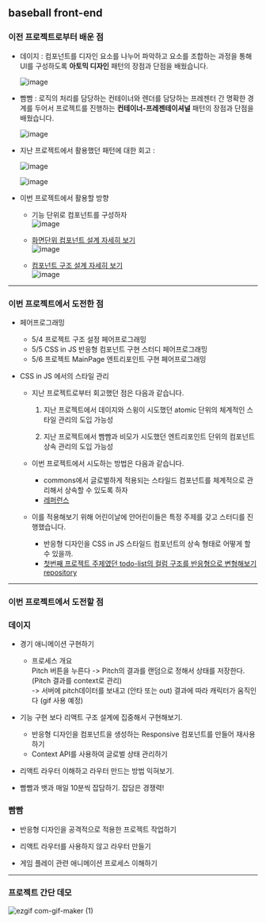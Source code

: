 ## baseball front-end

### 이전 프로젝트로부터 배운 점

- 데이지 : 컴포넌트를 디자인 요소를 나누어 파악하고 요소를 조합하는 과정을 통해 UI를 구성하도록 **아토믹 디자인** 패턴의 장점과 단점을 배웠습니다.

  ![image](https://user-images.githubusercontent.com/13144573/117402089-b424a400-af40-11eb-9ae4-1df5c365d4a5.png)

- 빰빰 : 로직의 처리를 담당하는 컨테이너와 렌더를 담당하는 프레젠터 간 명확한 경계를 두어서 프로젝트를 진행하는 **컨테이너-프레젠테이셔널** 패턴의 장점과 단점을 배웠습니다.

  ![image](https://user-images.githubusercontent.com/13144573/117402182-e2a27f00-af40-11eb-9957-f8471e23885e.png)

- 지난 프로젝트에서 활용했던 패턴에 대한 회고 : 

  ![image](https://user-images.githubusercontent.com/13144573/117402500-7a07d200-af41-11eb-9b97-2555a6bade52.png)

  ![image](https://user-images.githubusercontent.com/13144573/117402636-bc311380-af41-11eb-9f54-ad53b32c13ab.png)

- 이번 프로젝트에서 활용할 방향

  - 기능 단위로 컴포넌트를 구성하자  
    ![image](https://user-images.githubusercontent.com/13144573/117402926-47aaa480-af42-11eb-9190-1f550cd8de9e.png)

  - [화면단위 컴포넌트 설계 자세히 보기](https://docs.google.com/presentation/d/17GzlcYPIwqRzOevI68n761RX7-3Yo5lIQd3g43VZFcY/edit?usp=sharing)  
    ![image](https://user-images.githubusercontent.com/13144573/117404668-4d55b980-af45-11eb-99af-e920c2104881.png)
    
  - [컴포넌트 구조 설계 자세히 보기](https://viewer.diagrams.net/?highlight=0000ff&edit=_blank&layers=1&nav=1&title=baseball.front.drawio#R1Zpdb5swFIZ%2FDdJ2sSlgSOCy%2BeiH1Gid0LT20gMXvBGcOqYJ%2B%2FUzwYQQ045GIXaugg%2B2wc85x37tYIDJYnND4TKekxAlhjUINwaYGpZl2taQ%2FxSWvLS4plMaIopDUak2%2BPgvEsaBsGY4RKtGRUZIwvCyaQxImqKANWyQUrJuVnsmSfOpSxghyeAHMJGtP3HIYjEKa1TbbxGO4urJ5tAr7yxgVVmMZBXDkKz3TGBmgAklhJVXi80EJQW8ikvZ7vqNu7sXoyhlXRrc3f%2F4lUXf06fV6wt8Ac4c%2BdEXMYwVy6sBo5CPXxQJZTGJSAqTWW0dU5KlISp6HfBSXeeekCU3mtz4GzGWC2fCjBFuitkiEXfRBrPHveunoquvjihNN6LnbSGvCimj%2BeO2olkV99oVxbrhttRo%2BYAoXiCGqDCWwy7G%2BiZNYVqRjAboHYRVVEIaIfZOveHO5zxZEOFvQ3PejqIEMvzafA8oojba1asdyy%2BEbz%2FgZ9HvK0wy8aRb3vNDEfyHAdB07zrGDPlLuEWw5jnedKXoFlGGNu%2BTlEcuGgxFfuTN4rrONrNKoXgv06p6J0dVtNclJ0Zdk%2BJjKXHC6Lc6Rr%2BnMvotKfrnEKc6Rv9u3VMW%2FkBidQMX6jlZoAnK7sgJ9MXJvgxOrmpOzmVw2kFRBmoogZIgcQm5LC6DjCb5mMLgTzHn%2Fo9WjfZU7AZNdkBG10Zuh%2FP06kajJds6bsm2zrhmex3XbHPQHgZnkqxAH6ceqcO0dOobuX0ep3rSJDcnIUzULwf24S5EtQ6rhOAeqiliECd%2BQCjSg5oNtKMmb3QfEpgjeo9XTFNoI%2BXQZC3rk4AiHwUMk1Q5sUOtpn6TZMqqdpLRYjxltGlLzlNOTpa5tzw1Cc11ZQbU5%2BeodVLTFZjtdAQ26g2YLDNWKOG4xjDU4MzHkY48OwLrbQNlyWJDJ2DAPXIB6A%2BYrDN0AiZFWNc5rD9g8rliLcy04zXqmpG9nQZZsibTmZfy41hLVmSfjNnEcF3DmxizqeFdGW554Riea8zGhntleJzyYLuhMsD1Z%2B2wDltO1s6MVZZrZRgK0aYe2bFqrb%2BZrl2t7ZBpkcDAOxJbf3%2B7upcWaV33Uv1Fmixz9UZmK9dt1QtdwL8sjnkQby1fRrSxc3tjJ2tef%2FztLn0mygPtcDpr24K651w3gSWxmmK4IGl4jVES6gesZTI7LzB5f%2BAvKcegHJXt6hZbLVsDzIJ4nDGmwXGQxKu%2F0OLF%2BvvJ7b29r1DB7B8%3D)  
    ![image](https://user-images.githubusercontent.com/13144573/117404828-9443af00-af45-11eb-8b66-9cfa3656b62e.png)

---
### 이번 프로젝트에서 도전한 점

- 페어프로그래밍  
  - 5/4 프로젝트 구조 설정 페어프로그래밍
  - 5/5 CSS in JS 반응형 컴포넌트 구현 스터디 페어프로그래밍
  - 5/6 프로젝트 MainPage 엔트리포인트 구현 페어프로그래밍

- CSS in JS 에서의 스타일 관리

  - 지난 프로젝트로부터 회고했던 점은 다음과 같습니다.

    1) 지난 프로젝트에서 데이지와 스윙이 시도했던 atomic 단위의 체계적인 스타일 관리의 도입 가능성

    2) 지난 프로젝트에서 빰빰과 비모가 시도했던 엔트리포인트 단위의 컴포넌트 상속 관리의 도입 가능성

  - 이번 프로젝트에서 시도하는 방법은 다음과 같습니다.

    - commons에서 글로벌하게 적용되는 스타일드 컴포넌트를 체계적으로 관리해서 상속할 수 있도록 하자
    - [레퍼런스](https://thebook.io/080203/ch24/03/01/)

  - 이를 적용해보기 위해 어린이날에 안어린이들은 특정 주제를 갖고 스터디를 진행했습니다.

    - 반응형 디자인을 CSS in JS 스타일드 컴포넌트의 상속 형태로 어떻게 할 수 있을까.
    - [첫번째 프로젝트 주제였던 todo-list의 컬럼 구조를 반응형으로 변형해보기 repository](https://github.com/ppamppamman/study-responsive)

---
### 이번 프로젝트에서 도전할 점

### 데이지

- 경기 애니메이션 구현하기
  - 프로세스 개요  
    Pitch 버튼을 누른다 -> Pitch의 결과를 랜덤으로 정해서 상태를 저장한다. (Pitch 결과를 context로 관리)  
    -> 서버에 pitch데이터를 보내고 (안타 또는 out) 결과에 따라 캐릭터가 움직인다 (gif 사용 예정)

- 기능 구현 보다 리액트 구조 설계에 집중해서 구현해보기.
  - 반응형 디자인을 컴포넌트을 생성하는 Responsive 컴포넌트를 만들어 재사용 하기
  - Context API를 사용하여 글로벌 상태 관리하기
- 리액트 라우터 이해하고 라우터 만드는 방법 익혀보기.
- 빰빰과 뱃과 매일 10분씩 잡담하기. 잡담은 경쟁력!

### 빰빰

- 반응형 디자인을 공격적으로 적용한 프로젝트 작업하기

- 리액트 라우터를 사용하지 않고 라우터 만들기

- 게임 플레이 관련 애니메이션 프로세스 이해하기
  

---
### 프로젝트 간단 데모
![ezgif com-gif-maker (1)](https://user-images.githubusercontent.com/13144573/117411998-2f8d5200-af4f-11eb-886e-31ee84207f79.gif)
